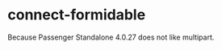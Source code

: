 connect-formidable
==================

Because Passenger Standalone 4.0.27 does not like multipart.
